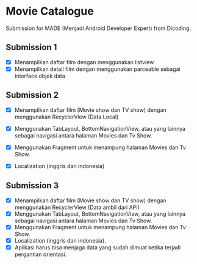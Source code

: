 # Movie Catalogue
Submission for MADE (Menjadi Android Developer Expert) from Dicoding. 

## Submission 1
* [x] Menampilkan daftar film dengan menggunakan listview
* [x] Menampilkan detail film dengan menggunakan parceable sebagai interface objek data

## Submission 2
* [x] Menampilkan daftar film (Movie show dan TV show) dengan menggunakan RecyclerView (Data Local)
* [x] Menggunakan TabLayout, BottomNavigationView, atau yang lainnya sebagai navigasi antara halaman Movies dan Tv Show.
* [x] Menggunakan Fragment untuk menampung halaman Movies dan Tv Show.
* [x] Localization (inggris dan indonesia)


## Submission 3
* [x] Menampilkan daftar film (Movie show dan TV show) dengan menggunakan RecyclerView (Data ambil dari API)
* [x] Menggunakan TabLayout, BottomNavigationView, atau yang lainnya sebagai navigasi antara halaman Movies dan Tv Show.
* [x] Menggunakan Fragment untuk menampung halaman Movies dan Tv Show.
* [x] Localization (inggris dan indonesia).
* [x] Aplikasi harus bisa menjaga data yang sudah dimuat ketika terjadi pergantian orientasi.

